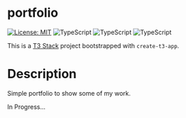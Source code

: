 # portfolio

[![License: MIT](https://img.shields.io/badge/License-MIT-blue.svg)](/LICENSE)
![TypeScript](https://img.shields.io/badge/Typescript-blue)
![TypeScript](https://img.shields.io/badge/Next.js-blue)
![TypeScript](https://img.shields.io/badge/Tailwind-blue)

This is a [T3 Stack](https://create.t3.gg/) project bootstrapped with `create-t3-app`.

# Description

Simple portfolio to show some of my work.

In Progress...